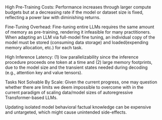 
High Pre-Training Costs: Performance increases through larger compute budgets but at a decreasing rate if the model or dataset size is fixed, reflecting a power law with diminishing returns.


Fine-Tuning Overhead: Fine-tuning entire LLMs requires the same amount of memory as pre-training, rendering it infeasible for many practitioners. When adapting an LLM via full-model fine tuning, an individual copy of the model must be stored (consuming data storage) and loaded(expending memory allocation, etc.) for each task.


High Inference Latency: (1) low parallelizability since the inference procedure proceeds one token at a time and (2) large memory footprints, due to the model size and the transient states needed during decoding (e.g., attention key and value tensors).


Tasks Not Solvable By Scale: Given the current progress, one may question whether there are limits we deem impossible to overcome with in the current paradigm of scaling data/model sizes of autoregressive Transformer-based LLMs.

Updating isolated model behavioral factual knowledge can be expensive and untargeted, which might cause unintended side-effects.

